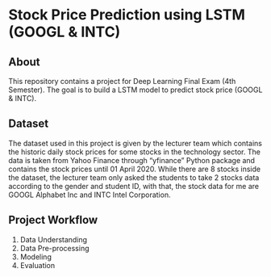 # Stock Price Prediction using LSTM (GOOGL & INTC)

## About
This repository contains a project for Deep Learning Final Exam (4th Semester). The goal is to build a LSTM model to predict stock price (GOOGL & INTC).

## Dataset
The dataset used in this project is given by the lecturer team which contains the historic daily stock prices for some stocks in the technology sector. The data is taken from Yahoo Finance through “yfinance” Python package
and contains the stock prices until 01 April 2020. While there are 8 stocks inside the dataset, the lecturer team only asked the students to take 2 stocks data according to the gender and student ID, with that, the stock data
for me are GOOGL Alphabet Inc and INTC Intel Corporation.

## Project Workflow
1. Data Understanding
2. Data Pre-processing
3. Modeling
4. Evaluation
